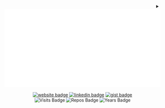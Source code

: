 <!-- Version 1.0.12 -->

<!-- Built Fri Apr 05 2024 20:11:59 GMT+0000 (Coordinated Universal Time) -->

<details align="right">
  <summary>
    <div align="center">
      <a href="./dylan.svg?short_path=0" title="Click to View Source">
        <object>
          <img src="dylan.svg" alt="Dylan">
        </object>
      </a>
      <br />
    </div>
  </summary>
  <a href="https://github.dev/dylanlangston/dylanlangston"><img
      src="https://img.shields.io/static/v1?style=for-the-badge&label=&message=View+on+GitHub.dev&color=lightgrey&logo=github"
      alt="Edit on GitHub.dev"></a>
  <a href="https://vscode.dev/github/dylanlangston/dylanlangston"><img
      src="https://img.shields.io/static/v1?style=for-the-badge&label=&message=View+on+VSCode.dev&color=blue&logo=visualstudiocode"
      alt="Open in vscode.dev"></a>
</details>

<div align="center">

[![website badge](https://img.shields.io/badge/dylanlangston.com-073642?style=social\&logo=html5)](https://dylanlangston.com)
[![linkedin badge](https://img.shields.io/badge/LinkedIn-073642?style=social\&logo=linkedin)](https://www.linkedin.com/in/dylan-langston/)
[![gist badge](https://img.shields.io/badge/Gist-073642?style=social\&logo=github)](https://gist.github.com/dylanlangston) <br />
![Visits Badge](https://badges.pufler.dev/visits/dylanlangston/dylanlangston)
![Repos Badge](https://badges.pufler.dev/repos/dylanlangston)
![Years Badge](https://badges.pufler.dev/years/dylanlangston)

</div>
